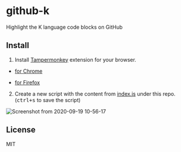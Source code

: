 # github-k

Highlight the K language code blocks on GitHub


## Install

1. Install [Tampermonkey](https://www.tampermonkey.net/) extension for your browser.  

* [for Chrome](https://chrome.google.com/webstore/detail/tampermonkey/dhdgffkkebhmkfjojejmpbldmpobfkfo//Open)

* [for Firefox](https://addons.mozilla.org/en-US/firefox/addon/tampermonkey/)

2. Create a new script with the content from [index.js](./index.js) under this repo. (<kbd>ctrl+s</kbd> to save the script)   

![Screenshot from 2020-09-19 10-56-17](https://user-images.githubusercontent.com/1908863/93657647-e55e6b80-fa66-11ea-8cb7-d93ab4f9b591.png)


## License

MIT